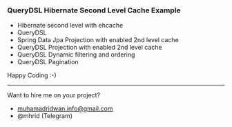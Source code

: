 ### QueryDSL Hibernate Second Level Cache Example

- Hibernate second level with ehcache
- QueryDSL
- Spring Data Jpa Projection with enabled 2nd level cache
- QueryDSL Projection with enabled 2nd level cache
- QueryDSL Dynamic filtering and ordering
- QueryDSL Pagination  

Happy Coding :-)

---
Want to hire me on your project?
- muhamadridwan.info@gmail.com
- @mhrid (Telegram)